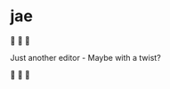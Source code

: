 # jae

:icecream: :icecream: :icecream:

Just another editor - Maybe with a twist? 


:icecream: :icecream: :icecream: